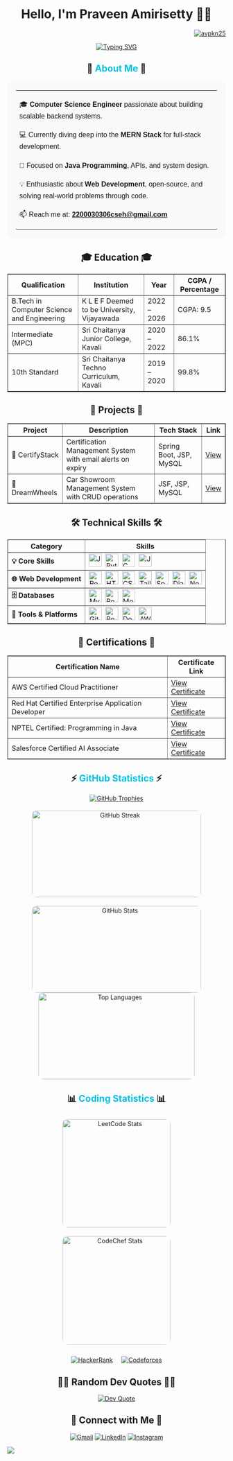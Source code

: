 # <div align="center">Hello, I'm Praveen Amirisetty 👨‍💻</div>
<p align="right"> <a href="https://www.github.com/avpkn25" target="_blank"><img src="https://komarev.com/ghpvc/?username=avpkn25&label=Profile%20views&color=0e75b6&style=flat" alt="avpkn25" /></a> </p>

<div align="center">
  <a href="https://www.github.com/avpkn25" target="_blank"><img src="https://readme-typing-svg.herokuapp.com?font=Fira+Code&weight=500&size=25&pause=1000&color=3F97F7&center=true&vCenter=true&random=false&width=600&lines=I'm+a+Computer+Engineer;I'm+a+Backend+Developer;I'm+a+Java+Programming+Enthusiast;I'm+a+Problem+Solver" alt="Typing SVG" /></a>
</div>

<h2 align="center">🚀 <span style="color:#00c2e0">About Me</span> 🚀</h2>
<div align="center">
  <table width="85%" cellspacing="10" cellpadding="5" style="font-family: Arial, sans-serif; font-size: 16px; line-height: 1.7; background-color: #f9f9f9; border-radius: 10px; padding: 20px;">
    <tr>
      <td align="left">
        <p>🎓 <strong>Computer Science Engineer</strong> passionate about building scalable backend systems.</p>
        <p>💻 Currently diving deep into the <strong>MERN Stack</strong> for full-stack development.</p>
        <p>🌱 Focused on <strong>Java Programming</strong>, APIs, and system design.</p>
        <p>💡 Enthusiastic about <strong>Web Development</strong>, open-source, and solving real-world problems through code.</p>
        <p>📫 Reach me at: <a href="mailto:2200030306cseh@gmail.com"><strong>2200030306cseh@gmail.com</strong></a></p>
      </td>
    </tr>
  </table>
</div>

<h2 align="center">🎓 Education 🎓</h2>
<table border="1" cellspacing="0" cellpadding="10" align="center">
  <thead>
    <tr>
      <th>Qualification</th>
      <th>Institution</th>
      <th>Year</th>
      <th>CGPA / Percentage</th>
    </tr>
  </thead>
  <tbody>
    <tr>
      <td>B.Tech in Computer Science and Engineering</td>
      <td>K L E F Deemed to be University, Vijayawada</td>
      <td>2022 – 2026</td>
      <td>CGPA: 9.5</td>
    </tr>
    <tr>
      <td>Intermediate (MPC)</td>
      <td>Sri Chaitanya Junior College, Kavali</td>
      <td>2020 – 2022</td>
      <td>86.1%</td>
    </tr>
    <tr>
      <td>10th Standard</td>
      <td>Sri Chaitanya Techno Curriculum, Kavali</td>
      <td>2019 – 2020</td>
      <td>99.8%</td>
    </tr>
  </tbody>
</table>

<h2 align="center">💼 Projects 💼</h2>
<table border="1" cellspacing="0" cellpadding="10" align="center">
  <thead>
    <tr>
      <th>Project</th>
      <th>Description</th>
      <th>Tech Stack</th>
      <th>Link</th>
    </tr>
  </thead>
  <tbody>
    <tr>
      <td>📃 CertifyStack</td>
      <td>Certification Management System with email alerts on expiry</td>
      <td>Spring Boot, JSP, MySQL</td>
      <td><a href="https://github.com/avpkn25/CertifyStack" target="_blank">View</a></td>
    </tr>
    <tr>
      <td>🚗 DreamWheels</td>
      <td>Car Showroom Management System with CRUD operations</td>
      <td>JSF, JSP, MySQL</td>
      <td><a href="https://github.com/avpkn25/CAR-SHOWROOM" target="_blank">View</a></td>
    </tr>
  </tbody>
</table>

<h2 align="center">🛠 Technical Skills 🛠</h2>
<table border="1" cellspacing="0" cellpadding="10" align="center">
  <thead>
    <tr>
      <th>Category</th>
      <th>Skills</th>
    </tr>
  </thead>
  <tbody>
    <tr>
      <td><strong>💡 Core Skills</strong></td>
      <td>
        <a href="https://www.java.com/" target="_blank"><img src="https://cdn.jsdelivr.net/gh/devicons/devicon/icons/java/java-original.svg" alt="Java" width="30" height="30"/></a>&nbsp;
        <a href="https://www.python.org/" target="_blank"><img src="https://cdn.jsdelivr.net/gh/devicons/devicon/icons/python/python-original.svg" alt="Python" width="30" height="30"/></a>&nbsp;
        <a href="https://www.c-language.org/" target="_blank"><img src="https://cdn.jsdelivr.net/gh/devicons/devicon/icons/c/c-original.svg" alt="C" width="30" height="30"/></a>&nbsp;
        <a href="https://www.javascript.com/" target="_blank"><img src="https://cdn.jsdelivr.net/gh/devicons/devicon/icons/javascript/javascript-original.svg" alt="JavaScript" width="30" height="30"/></a>
      </td>
    </tr>
    <tr>
      <td><strong>🌐 Web Development</strong></td>
      <td>
        <a href="https://react.dev/" target="_blank"><img src="https://cdn.jsdelivr.net/gh/devicons/devicon/icons/react/react-original.svg" alt="React" width="30" height="30"/></a>&nbsp;
        <a href="https://developer.mozilla.org/en-US/docs/Web/HTML" target="_blank"><img src="https://cdn.jsdelivr.net/gh/devicons/devicon/icons/html5/html5-original.svg" alt="HTML" width="30" height="30"/></a>&nbsp;
        <a href="https://developer.mozilla.org/en-US/docs/Web/CSS" target="_blank"><img src="https://cdn.jsdelivr.net/gh/devicons/devicon/icons/css3/css3-original.svg" alt="CSS" width="30" height="30"/></a>&nbsp;
        <a href="https://tailwindcss.com/" target="_blank"><img src="https://www.vectorlogo.zone/logos/tailwindcss/tailwindcss-icon.svg" alt="Tailwind CSS" width="30" height="30"/></a>&nbsp;
        <a href="https://spring.io/projects/spring-boot" target="_blank"><img src="https://cdn.jsdelivr.net/gh/devicons/devicon/icons/spring/spring-original.svg" alt="Spring Boot" width="30" height="30"/></a>&nbsp;
        <a href="https://www.djangoproject.com/" target="_blank"><img src="https://cdn.jsdelivr.net/gh/devicons/devicon/icons/django/django-plain.svg" alt="Django" width="30" height="30"/></a>&nbsp;
        <a href="https://nodejs.org/" target="_blank"><img src="https://cdn.jsdelivr.net/gh/devicons/devicon/icons/nodejs/nodejs-original.svg" alt="Node.js" width="30" height="30"/></a>
      </td>
    </tr>
    <tr>
      <td><strong>🗄️ Databases</strong></td>
      <td>
        <a href="https://www.mysql.com/" target="_blank"><img src="https://cdn.jsdelivr.net/gh/devicons/devicon/icons/mysql/mysql-original.svg" alt="MySQL" width="30" height="30"/></a>&nbsp;
        <a href="https://www.postgresql.org/" target="_blank"><img src="https://cdn.jsdelivr.net/gh/devicons/devicon/icons/postgresql/postgresql-original.svg" alt="PostgreSQL" width="30" height="30"/></a>&nbsp;
        <a href="https://www.mongodb.com/" target="_blank"><img src="https://cdn.jsdelivr.net/gh/devicons/devicon/icons/mongodb/mongodb-original.svg" alt="MongoDB" width="30" height="30"/></a>
      </td>
    </tr>
    <tr>
      <td><strong>🧰 Tools & Platforms</strong></td>
      <td>
        <a href="https://git-scm.com/" target="_blank"><img src="https://cdn.jsdelivr.net/gh/devicons/devicon/icons/git/git-original.svg" alt="Git" width="30" height="30"/></a>&nbsp;
        <a href="https://www.postman.com/" target="_blank"><img src="https://www.vectorlogo.zone/logos/getpostman/getpostman-icon.svg" alt="Postman" width="30" height="30"/></a>&nbsp;
        <a href="https://www.docker.com/" target="_blank"><img src="https://cdn.jsdelivr.net/gh/devicons/devicon/icons/docker/docker-original.svg" alt="Docker" width="30" height="30"/></a>&nbsp;
        <a href="https://aws.amazon.com/" target="_blank"><img src="https://cdn.jsdelivr.net/gh/devicons/devicon/icons/amazonwebservices/amazonwebservices-original.svg" alt="AWS" width="30" height="30"/></a>
      </td>
    </tr>
  </tbody>
</table>

<h2 align="center">📃 Certifications 📃</h2>
<table border="1" cellspacing="0" cellpadding="10" align="center">
  <thead>
    <tr>
      <th>Certification Name</th>
      <th>Certificate Link</th>
    </tr>
  </thead>
  <tbody>
    <tr>
      <td>AWS Certified Cloud Practitioner</td>
      <td><a href="https://bit.ly/PRAVEENCP" target="_blank">View Certificate</a></td>
    </tr>
    <tr>
      <td>Red Hat Certified Enterprise Application Developer</td>
      <td><a href="https://bit.ly/REDHATBADGE" target="_blank">View Certificate</a></td>
    </tr>
    <tr>
      <td>NPTEL Certified: Programming in Java</td>
      <td><a href="https://bit.ly/PRAVEENNPTELJAVA" target="_blank">View Certificate</a></td>
    </tr>
    <tr>
      <td>Salesforce Certified AI Associate</td>
      <td><a href="https://bit.ly/SALESFORCE-AI" target="_blank">View Certificate</a></td>
    </tr>
  </tbody>
</table>

<h2 align="center">⚡ <span style="color: #00c2e0;">GitHub Statistics</span> ⚡</h2>
<div align="center">
  <a href="https://www.github.com/avpkn25" target="_blank"><img src="https://github-profile-trophy.vercel.app/?username=avpkn25&theme=juicyfresh&no-frame=false&no-bg=false&margin-w=4" alt="GitHub Trophies"/></a>
</div>
<div align="center" style="display: flex; flex-wrap: wrap; justify-content: center; gap: 20px; margin-top: 20px;">
  <a href="https://www.github.com/avpkn25" target="_blank"><img src="https://github-readme-streak-stats.herokuapp.com/?user=avpkn25&theme=react&border_radius=10" alt="GitHub Streak" style="width: 390px; height: 200px; border-radius: 10px;" /></a>
  <a href="https://www.github.com/avpkn25" target="_blank"><img src="https://github-readme-stats.vercel.app/api?username=avpkn25&show_icons=true&theme=react&rank_icon=github&border_radius=10" alt="GitHub Stats" style="width: 390px; height: 200px; border-radius: 10px;" /></a>
</div>
<div align="center" >
  <a href="https://www.github.com/avpkn25" target="_blank"><img src="https://github-readme-stats.vercel.app/api/top-langs/?username=avpkn25&hide=HTML&langs_count=8&layout=compact&theme=react&border_radius=10&size_weight=0.5&count_weight=0.5&exclude_repo=github-readme-stats" alt="Top Languages" style="width: 360px; height: 200px; border-radius: 10px;" /></a>
</div>

<h2 align="center">📊 <span style="color: #00c2e0;">Coding Statistics</span> 📊</h2>

<div align="center">
  <a href="https://www.leetcode.com/AVPKN_25" target="_blank"><img src="https://leetcard.jacoblin.cool/AVPKN_25?theme=dark&font=Nunito&ext=heatmap" alt="LeetCode Stats" style="height: 250px; border-radius: 12px; margin: 10px;" /></a>
  <a href="https://www.codechef.com/users/praveen_2506" target="_blank"><img src="https://codechef-readme-stats.onrender.com/praveen_2506?v=1" alt="CodeChef Stats" style="height: 250px; border-radius: 12px; margin: 10px;" /></a>
  <br>
  <br />
  <a href="https://www.hackerrank.com/h2200030306" target="_blank"><img src="https://img.shields.io/badge/HackerRank-2EC866?logo=hackerrank&logoColor=white" alt="HackerRank" style="margin: 0 8px;" /></a>
  <a href="https://codeforces.com/profile/avpkn_25" target="_blank"><img src="https://img.shields.io/badge/Codeforces-1F8ACB?logo=codeforces&logoColor=white" alt="Codeforces" style="margin: 0 8px;" /></a>
</div>


<h2 align="center">✍🏻 Random Dev Quotes ✍🏻</h2>
<div align="center">
  <a href="https://www.github.com/avpkn25" target="_blank"><img src="https://quotes-github-readme.vercel.app/api?type=horizontal&theme=dark" alt="Dev Quote" /></a>
</div>

<h2 align="center">🤝 Connect with Me 🤝</h2>
<p align="center">
  <a href="mailto:2200030306cseh@gmail.com"><img src="https://img.shields.io/badge/Gmail-D14836?logo=gmail&logoColor=white" alt="Gmail" /></a>
  <a href="https://www.linkedin.com/in/avpkn25"><img src="https://img.shields.io/badge/LinkedIn-%230077B5.svg?logo=linkedin&logoColor=white" alt="LinkedIn" /></a>
  <a href="https://www.instagram.com/avpkn25"><img src="https://img.shields.io/badge/Instagram-%23E4405F.svg?logo=Instagram&logoColor=white" alt="Instagram" /></a>
</p>

<img src="https://user-images.githubusercontent.com/73097560/115834477-dbab4500-a447-11eb-908a-139a6edaec5c.gif">
